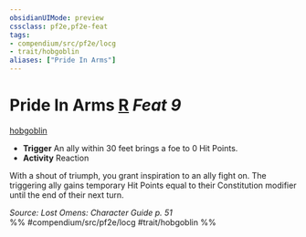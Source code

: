 ```yaml
---
obsidianUIMode: preview
cssclass: pf2e,pf2e-feat
tags:
- compendium/src/pf2e/locg
- trait/hobgoblin
aliases: ["Pride In Arms"]
---
```

# Pride In Arms  [R](chapter-9-playing-the-game.md#Actions "Reaction") *Feat 9*  
[hobgoblin](hobgoblin-locg.md "Hobgoblin Ancestry & Heritage Trait")  

- **Trigger** An ally within 30 feet brings a foe to 0 Hit Points.
- **Activity** Reaction

With a shout of triumph, you grant inspiration to an ally fight on. The triggering ally gains temporary Hit Points equal to their Constitution modifier until the end of their next turn.

*Source: Lost Omens: Character Guide p. 51*  
%% #compendium/src/pf2e/locg #trait/hobgoblin %%
